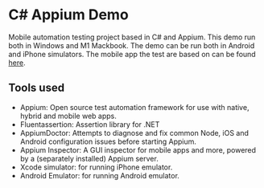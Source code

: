 ﻿# C# Appium Demo

Mobile automation testing project based in C# and Appium. This demo run both in Windows and M1 Mackbook. The demo can be run both in Android and iPhone simulators. The mobile app the test are based on can be found [here](https://github.com/webdriverio/native-demo-app).

## Tools used

- Appium: Open source test automation framework for use with native, hybrid and mobile web apps.
- Fluentassertion: Assertion library for .NET
- AppiumDoctor: Attempts to diagnose and fix common Node, iOS and Android configuration issues before starting Appium.
- Appium Inspector: A GUI inspector for mobile apps and more, powered by a (separately installed) Appium server.
- Xcode simulator: for running iPhone emulator.
- Android Emulator: for running Android emulator.